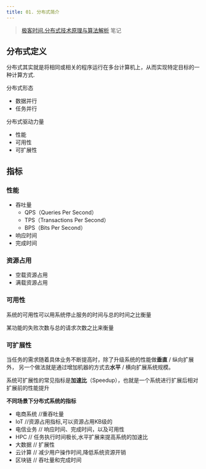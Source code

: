 ```yaml
---
title: 01. 分布式简介
---
```

> [极客时间.分布式技术原理与算法解析](https://time.geekbang.org/column/intro/100036401) 笔记
## 分布式定义

分布式其实就是将相同或相关的程序运行在多台计算机上，从而实现特定目标的一种计算方式.

分布式形态

- 数据并行
- 任务并行

分布式驱动力量

- 性能
- 可用性
- 可扩展性

## 指标

### 性能

- 吞吐量
  - QPS（Queries Per Second）
  - TPS（Transactions Per Second）
  - BPS（Bits Per Second）
- 响应时间
- 完成时间

### 资源占用
- 空载资源占用
- 满载资源占用

### 可用性

系统的可用性可以用系统停止服务的时间与总的时间之比衡量

某功能的失败次数与总的请求次数之比来衡量

### 可扩展性

当任务的需求随着具体业务不断提高时，除了升级系统的性能做**垂直** / 纵向扩展外，
另一个做法就是通过增加机器的方式去**水平** / 横向扩展系统规模。

系统可扩展性的常见指标是**加速比**（Speedup），也就是一个系统进行扩展后相对扩展前的性能提升


**不同场景下分布式系统的指标**
- 电商系统 //重吞吐量
- IoT //资源占用指标,可以资源占用KB级的
- 电信业务 // 响应时间、完成时间，以及可用性
- HPC // 任务执行时间极长,水平扩展来提高系统的加速比
- 大数据 // 扩展性
- 云计算 // 减少用户操作时间,降低系统资源开销
- 区块链 // 吞吐量和完成时间